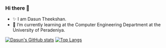 ### Hi there 👋

- ✨ I am Dasun Theekshan. 
- 🌱 I’m currently learning at the Computer Engineering Department at the University of Peradeniya.
<!--
**dasuntheekshanagit/dasuntheekshanagit** is a ✨ _special_ ✨ repository because its `README.md` (this file) appears on your GitHub profile.

Here are some ideas to get you started:

- 🔭 I’m currently working on ...
- 🌱 I’m currently learning ...
- 👯 I’m looking to collaborate on ...
- 🤔 I’m looking for help with ...
- 💬 Ask me about ...
- 📫 How to reach me: ...
- 😄 Pronouns: ...
- ⚡ Fun fact: ...
-->

[![Dasun's GitHub stats](https://github-readme-stats.vercel.app/api?username=dasuntheekshanagit)](https://github.com/anuraghazra/github-readme-stats)
[![Top Langs](https://github-readme-stats.vercel.app/api/top-langs/?username=dasuntheekshanagit)](https://github.com/anuraghazra/github-readme-stats)
